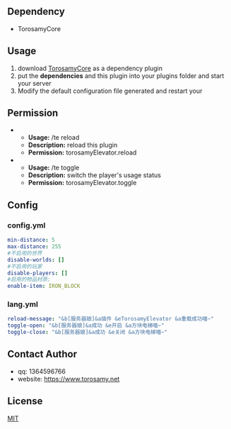 ## Dependency
- TorosamyCore
## Usage
1. download [TorosamyCore](https://github.com/ToroSamy/TorosamyCore) as a dependency plugin
2. put the **dependencies** and this plugin into your plugins folder and start your server
3. Modify the default configuration file generated and restart your 
## Permission
- - **Usage:** /te reload
  - **Description:** reload this plugin
  - **Permission:** torosamyElevator.reload
- - **Usage:** /te toggle
  - **Description:** switch the player's usage status
  - **Permission:** torosamyElevator.toggle

## Config

### config.yml
```yml
min-distance: 5
max-distance: 255
#不启用的世界
disable-worlds: []
#不启用的玩家
disable-players: []
#启用的物品材质:
enable-item: IRON_BLOCK
```

### lang.yml
```yml
reload-message: "&b[服务器娘]&a插件 &eTorosamyElevator &a重载成功喵~"
toggle-open: "&b[服务器娘]&a成功 &e开启 &a方块电梯喵~"
toggle-close: "&b[服务器娘]&a成功 &e关闭 &a方块电梯喵~"
```

## Contact Author

- qq: 1364596766
- website: https://www.torosamy.net

## License

[MIT](./LICENSE)
